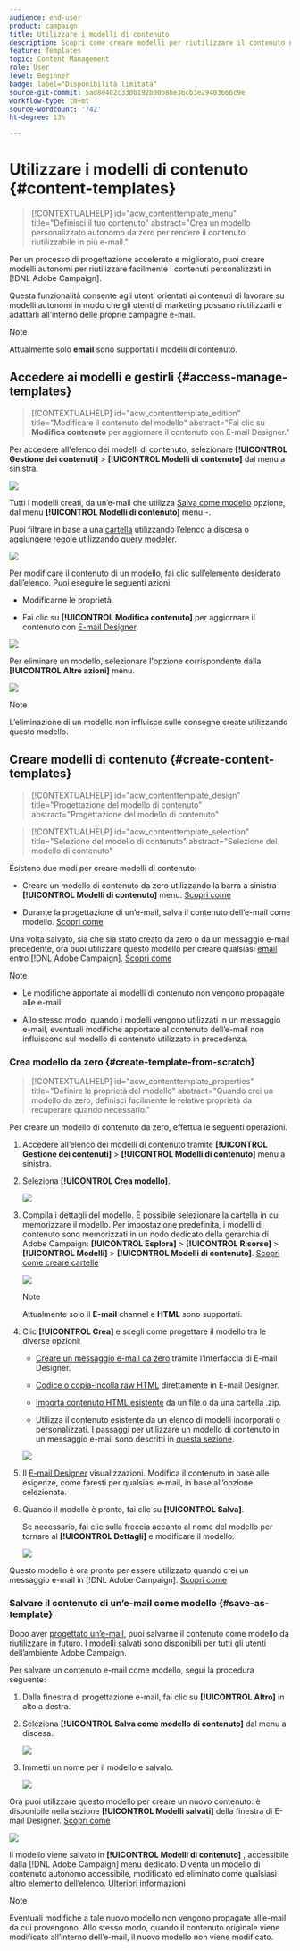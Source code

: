 ```yaml
---
audience: end-user
product: campaign
title: Utilizzare i modelli di contenuto
description: Scopri come creare modelli per riutilizzare il contenuto nelle e-mail di Adobe Campaign
feature: Templates
topic: Content Management
role: User
level: Beginner
badge: label="Disponibilità limitata"
source-git-commit: 5ad8e402c330b192b00b8be36cb3e29403666c9e
workflow-type: tm+mt
source-wordcount: '742'
ht-degree: 13%

---
```


# Utilizzare i modelli di contenuto {#content-templates}

>[!CONTEXTUALHELP]
>id="acw_contenttemplate_menu"
>title="Definisci il tuo contenuto"
>abstract="Crea un modello personalizzato autonomo da zero per rendere il contenuto riutilizzabile in più e-mail."

Per un processo di progettazione accelerato e migliorato, puoi creare modelli autonomi per riutilizzare facilmente i contenuti personalizzati in [!DNL Adobe Campaign].

Questa funzionalità consente agli utenti orientati ai contenuti di lavorare su modelli autonomi in modo che gli utenti di marketing possano riutilizzarli e adattarli all’interno delle proprie campagne e-mail.

>[!NOTE]
>
>Attualmente solo **email** sono supportati i modelli di contenuto.

## Accedere ai modelli e gestirli {#access-manage-templates}

>[!CONTEXTUALHELP]
>id="acw_contenttemplate_edition"
>title="Modificare il contenuto del modello"
>abstract="Fai clic su **Modifica contenuto** per aggiornare il contenuto con E-mail Designer."

Per accedere all&#39;elenco dei modelli di contenuto, selezionare **[!UICONTROL Gestione dei contenuti]** > **[!UICONTROL Modelli di contenuto]** dal menu a sinistra.

![](assets/content-template-list.png)

Tutti i modelli creati, da un’e-mail che utilizza [Salva come modello](#save-as-template) opzione, dal menu **[!UICONTROL Modelli di contenuto]** menu -.

<!--You can sort content templates by creation or modification date. You can also choose to display only the items that you created or modified.-->

Puoi filtrare in base a una [cartella](../get-started/permissions.md#folders) utilizzando l’elenco a discesa o aggiungere regole utilizzando [query modeler](../query/query-modeler-overview.md).

![](assets/content-template-list-filters.png)

Per modificare il contenuto di un modello, fai clic sull’elemento desiderato dall’elenco. Puoi eseguire le seguenti azioni:

* Modificarne le proprietà.

* Fai clic su **[!UICONTROL Modifica contenuto]** per aggiornare il contenuto con [E-mail Designer](get-started-email-designer.md).

![](assets/content-template-edition.png)

Per eliminare un modello, selezionare l&#39;opzione corrispondente dalla **[!UICONTROL Altre azioni]** menu.

![](assets/content-template-list-delete.png)

>[!NOTE]
>
>L’eliminazione di un modello non influisce sulle consegne create utilizzando questo modello.

## Creare modelli di contenuto {#create-content-templates}

>[!CONTEXTUALHELP]
>id="acw_contenttemplate_design"
>title="Progettazione del modello di contenuto"
>abstract="Progettazione del modello di contenuto"

>[!CONTEXTUALHELP]
>id="acw_contenttemplate_selection"
>title="Selezione del modello di contenuto"
>abstract="Selezione del modello di contenuto"

Esistono due modi per creare modelli di contenuto:

* Creare un modello di contenuto da zero utilizzando la barra a sinistra **[!UICONTROL Modelli di contenuto]** menu. [Scopri come](#create-template-from-scratch)

* Durante la progettazione di un’e-mail, salva il contenuto dell’e-mail come modello. [Scopri come](#save-as-template)

Una volta salvato, sia che sia stato creato da zero o da un messaggio e-mail precedente, ora puoi utilizzare questo modello per creare qualsiasi [email](../email/create-email.md) entro [!DNL Adobe Campaign]. [Scopri come](use-email-templates.md)

>[!NOTE]
>
>* Le modifiche apportate ai modelli di contenuto non vengono propagate alle e-mail.
>
>* Allo stesso modo, quando i modelli vengono utilizzati in un messaggio e-mail, eventuali modifiche apportate al contenuto dell’e-mail non influiscono sul modello di contenuto utilizzato in precedenza.

### Crea modello da zero {#create-template-from-scratch}

>[!CONTEXTUALHELP]
>id="acw_contenttemplate_properties"
>title="Definire le proprietà del modello"
>abstract="Quando crei un modello da zero, definisci facilmente le relative proprietà da recuperare quando necessario."

Per creare un modello di contenuto da zero, effettua le seguenti operazioni.

1. Accedere all’elenco dei modelli di contenuto tramite **[!UICONTROL Gestione dei contenuti]** > **[!UICONTROL Modelli di contenuto]** menu a sinistra.

1. Seleziona **[!UICONTROL Crea modello]**.

   ![](assets/content-template-create.png)

1. Compila i dettagli del modello. È possibile selezionare la cartella in cui memorizzare il modello. Per impostazione predefinita, i modelli di contenuto sono memorizzati in un nodo dedicato della gerarchia di Adobe Campaign: **[!UICONTROL Esplora]** > **[!UICONTROL Risorse]** > **[!UICONTROL Modelli]** > **[!UICONTROL Modelli di contenuto]**. [Scopri come creare cartelle](../get-started/permissions.md#folders)

   ![](assets/content-template-details.png)

   >[!NOTE]
   >
   >Attualmente solo il **E-mail** channel e **HTML** sono supportati.

1. Clic **[!UICONTROL Crea]** e scegli come progettare il modello tra le diverse opzioni:

   * [Creare un messaggio e-mail da zero](create-email-content.md) tramite l’interfaccia di E-mail Designer.

   * [Codice o copia-incolla raw HTML](code-content.md) direttamente in E-mail Designer.

   * [Importa contenuto HTML esistente](existing-content.md) da un file o da una cartella .zip.

   * Utilizza il contenuto esistente da un elenco di modelli incorporati o personalizzati. I passaggi per utilizzare un modello di contenuto in un messaggio e-mail sono descritti in [questa sezione](use-email-templates.md).

   ![](assets/email_designer-templates.png)

1. Il [E-mail Designer](get-started-email-designer.md) visualizzazioni. Modifica il contenuto in base alle esigenze, come faresti per qualsiasi e-mail, in base all’opzione selezionata.

   <!--You can test your content if needed. [Learn how](#test-template)-->

1. Quando il modello è pronto, fai clic su **[!UICONTROL Salva]**.

   Se necessario, fai clic sulla freccia accanto al nome del modello per tornare al **[!UICONTROL Dettagli]** e modificare il modello.

   ![](assets/content-template-save-back.png)

Questo modello è ora pronto per essere utilizzato quando crei un messaggio e-mail in [!DNL Adobe Campaign]. [Scopri come](use-email-templates.md)

### Salvare il contenuto di un’e-mail come modello {#save-as-template}

Dopo aver [progettato un’e-mail](create-email-content.md), puoi salvarne il contenuto come modello da riutilizzare in futuro. I modelli salvati sono disponibili per tutti gli utenti dell’ambiente Adobe Campaign.

Per salvare un contenuto e-mail come modello, segui la procedura seguente:

1. Dalla finestra di progettazione e-mail, fai clic su **[!UICONTROL Altro]** in alto a destra.

1. Seleziona **[!UICONTROL Salva come modello di contenuto]** dal menu a discesa.

   ![](assets/email_designer-save-template.png)

1. Immetti un nome per il modello e salvalo.

   ![](assets/email_designer-template-name.png)

Ora puoi utilizzare questo modello per creare un nuovo contenuto: è disponibile nella sezione **[!UICONTROL Modelli salvati]** della finestra di E-mail Designer. [Scopri come](use-email-templates.md)

![](assets/email_designer-saved-template.png)

Il modello viene salvato in **[!UICONTROL Modelli di contenuto]** , accessibile dalla [!DNL Adobe Campaign] menu dedicato. Diventa un modello di contenuto autonomo accessibile, modificato ed eliminato come qualsiasi altro elemento dell’elenco. [Ulteriori informazioni](#access-manage-templates)

>[!NOTE]
>
>Eventuali modifiche a tale nuovo modello non vengono propagate all’e-mail da cui provengono. Allo stesso modo, quando il contenuto originale viene modificato all’interno dell’e-mail, il nuovo modello non viene modificato.

<!--
Test your content template {#test-template}

You can test the rendering of any email content template, whether created from scratch or from an email. To do so, follow the steps below.

1. Access the content template list through the **[!UICONTROL Content Management]** > **[!UICONTROL Content Templates]** menu and select any template.

1. Click **[!UICONTROL Edit content]** from the **[!UICONTROL Template properties]**.

1. Click **[!UICONTROL Simulate Content]** and select a test profile to check your email rendering. You can choose the desktop or mobile view. [Learn more](../content-management/preview-test.md)

    ![](../email/assets/content-template-stimulate.png)

1. You can send a proof to test your content and have it approved by some internal users before using it in a journey or a campaign.

    * To do so, click the **[!UICONTROL Send proof]** button and follow the steps described in [this section](../content-management/proofs.md).
    
    * Before sending the proof, you must select the [email surface](../configuration/channel-surfaces.md) that will be used to test your content.

        ![](../email/assets/content-template-stimulate-proof-surface.png)

>[!CAUTION]
>
>Currently tracking is not supported when testing email content templates, meaning that tracking events, UTM parameters and landing page links will not be effective in the proofs that are being sent from a template. To test tracking, [use the content template](
use-email-templates.md) in an email and [send a proof](../content-management/preview-test.md#send-proofs).-->


